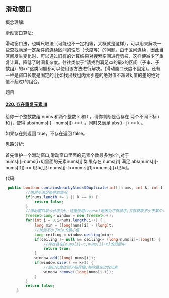 ##                                                           滑动窗口

概念理解:

滑动窗口算法:

滑动窗口法，也叫尺取法（可能也不一定相等，大概就是这样），可以用来解决一些查找满足一定条件的连续区间的性质（长度等）的问题。由于区间连续，因此当区间发生变化时，可以通过旧有的计算结果对搜索空间进行剪枝，这样便减少了重复计算，降低了时间复杂度。往往类似于“请找到满足xx的最x的区间（子串、子数组）的xx”这类问题都可以使用该方法进行解决。(滑动窗口长度不固定)。还有一种是窗口长度是固定的,比如找出数组内索引差的绝对值不超过k,值的差的绝对值不超过t的组合。

题目

#### [220. 存在重复元素 III](https://leetcode-cn.com/problems/contains-duplicate-iii/)

给你一个整数数组 nums 和两个整数 k 和 t 。请你判断是否存在 两个不同下标 i 和 j，使得 abs(nums[i] - nums[j]) <= t ，同时又满足 abs(i - j) <= k 。

如果存在则返回 true，不存在返回 false。

思路分析:

首先维护一个滑动窗口,滑动窗口里面的元素个数最多为k个,对于nums[i]~nums[i+k]里面的元素nums[j] 如果存在 nums[j1] 满足 abs(nums[j]-nums[j1]) <= t即可,即 nums[j]-t<=nums[j1]<=nums[j]+t即可。

代码:

~~~java
 public boolean containsNearbyAlmostDuplicate(int[] nums, int k, int t) {
		 //绝对不满足条件的情况
		 if(nums.length <= 1 || k == 0) {
			 return false;
		 }
		 //滑动窗口最大长度为k，这里使用treeset是因为它有顺序,且有获取不小于某个元素的api
		 TreeSet<Long> window = new TreeSet<>();
		 for(int i = 0;i<nums.length;i++) {
			 long min = (long)nums[i] - (long)t;
			 //找到不小于min的最小值
			 Long ceiling = window.ceiling(min);
			 if(ceiling != null && ceiling<= (long)nums[i]+(long)t) {
				 //存在且在[nums[i]-t,nums[i]+t]的范围中
				 return true;
			 }
			 window.add((long) nums[i]);
			 if(window.size() == k+1) {
				 //窗口长度达到了临界值,移除最左边的元素
				 window.remove((long)nums[i-k]);
			 }
		 }
		 return false;
	 }
~~~

